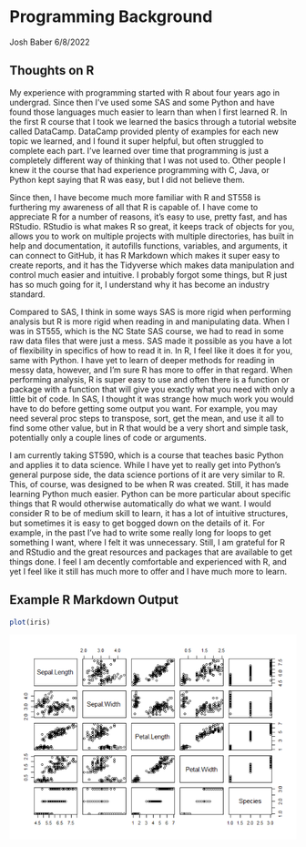 Programming Background
================
Josh Baber
6/8/2022

## Thoughts on R  

My experience with programming started with R about four years ago in
undergrad. Since then I’ve used some SAS and some Python and have found
those languages much easier to learn than when I first learned R. In the
first R course that I took we learned the basics through a tutorial
website called DataCamp. DataCamp provided plenty of examples for each
new topic we learned, and I found it super helpful, but often struggled
to complete each part. I’ve learned over time that programming is just a
completely different way of thinking that I was not used to. Other
people I knew it the course that had experience programming with C,
Java, or Python kept saying that R was easy, but I did not believe them.


Since then, I have become much more familiar with R and ST558 is
furthering my awareness of all that R is capable of. I have come to
appreciate R for a number of reasons, it’s easy to use, pretty fast, and
has RStudio. RStudio is what makes R so great, it keeps track of objects
for you, allows you to work on multiple projects with multiple
directories, has built in help and documentation, it autofills
functions, variables, and arguments, it can connect to GitHub, it has R
Markdown which makes it super easy to create reports, and it has the
Tidyverse which makes data manipulation and control much easier and
intuitive. I probably forgot some things, but R just has so much going
for it, I understand why it has become an industry standard.


Compared to SAS, I think in some ways SAS is more rigid when performing analysis but
R is more rigid when reading in and manipulating data. When I was in
ST555, which is the NC State SAS course, we had to read in some raw data
files that were just a mess. SAS made it possible as you have a lot of
flexibility in specifics of how to read it in. In R, I feel like it does
it for you, same with Python. I have yet to learn of deeper methods for
reading in messy data, however, and I’m sure R has more to offer in that
regard. When performing analysis, R is super easy to use and often there
is a function or package with a function that will give you exactly what
you need with only a little bit of code. In SAS, I thought it was
strange how much work you would have to do before getting some output
you want. For example, you may need several proc steps to transpose,
sort, get the mean, and use it all to find some other value, but in R
that would be a very short and simple task, potentially only a couple
lines of code or arguments. 


I am currently taking ST590, which is a course that teaches basic Python and applies it to data science. While I
have yet to really get into Python’s general purpose side, the data
science portions of it are very similar to R. This, of course, was
designed to be when R was created. Still, it has made learning Python
much easier. Python can be more particular about specific things that R
would otherwise automatically do what we want. I would consider R to be
of medium skill to learn, it has a lot of intuitive structures, but
sometimes it is easy to get bogged down on the details of it. For
example, in the past I’ve had to write some really long for loops to get
something I want, where I felt it was unnecessary. Still, I am grateful
for R and RStudio and the great resources and packages that are
available to get things done. I feel I am decently comfortable and
experienced with R, and yet I feel like it still has much more to offer
and I have much more to learn.

## Example R Markdown Output

``` r
plot(iris)
```

![](../images/unnamed-chunk-1-1.png)<!-- -->
